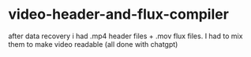 # video-header-and-flux-compiler
after data recovery i had .mp4 header files + .mov flux files. I had to mix them to make video readable (all done with chatgpt)
